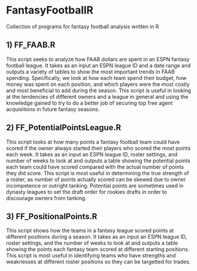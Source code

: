 # FantasyFootballR
Collection of programs for fantasy football analysis written in R

## 1) FF_FAAB.R
This script seeks to analyze how FAAB dollars are spent in an ESPN fantasy football league. It takes as an input an ESPN league ID and a date range and outputs a variety of tables to show the most important trends in FAAB spending. Specifically, we look at how each team spend their budget, how money was spent on each position, and which players were the most costly and most beneficial to add during the season. This script is useful in looking at the tendencies of different owners and a league in general and using the knowledge gained to try to do a better job of securing top free agent acquisitions in future fantasy seasons.

## 2) FF_PotentialPointsLeague.R
This script looks at how many points a fantasy football team could have scored if the owner always started their players who scored the most points each week. It takes as an input an ESPN league ID, roster settings, and number of weeks to look at and outputs a table showing the potential points each team could have scored compared with the actual number of points they did score. This script is most useful in determining the true strength of a roster, as number of points actually scored can be skewed due to owner incompetence or outright tanking. Potential points are sometimes used in dynasty leagues to set the draft order for rookies drafts in order to discourage owners from tanking.

## 3) FF_PositionalPoints.R
This script shows how the teams in a fantasy league scored points at different positions during a season. It takes as an input an ESPN league ID, roster settings, and the number of weeks to look at and outputs a table showing the points each fantasy team scored at different starting positions. This script is most useful in identifying teams who have strengths and weaknesses at different roster positions so they can be targetted for trades. 
